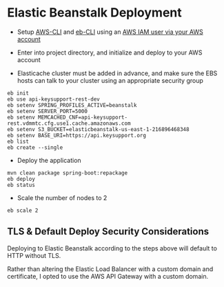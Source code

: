 # Elastic Beanstalk Deployment

- Setup [AWS-CLI](https://docs.aws.amazon.com/cli/latest/userguide/getting-started-install.html) and [eb-CLI](https://docs.aws.amazon.com/elasticbeanstalk/latest/dg/eb-cli3-install.html) using an [AWS IAM user via your AWS account](https://us-east-1.console.aws.amazon.com/iamv2/home?region=us-east-1#/users)

- Enter into project directory, and initialize and deploy to your AWS account

- Elasticache cluster must be added in advance, and make sure the EBS hosts can talk to your cluster using an appropriate security group

```
eb init
eb use api-keysupport-rest-dev
eb setenv SPRING_PROFILES_ACTIVE=beanstalk
eb setenv SERVER_PORT=5000
eb setenv MEMCACHED_CNF=api-keysupport-rest.vdmmtc.cfg.use1.cache.amazonaws.com
eb setenv S3_BUCKET=elasticbeanstalk-us-east-1-216896468348
eb setenv BASE_URI=https://api.keysupport.org
eb list
eb create --single
```

- Deploy the application

```
mvn clean package spring-boot:repackage
eb deploy
eb status
```

- Scale the number of nodes to 2

```
eb scale 2
```

## TLS & Default Deploy Security Considerations

Deploying to Elastic Beanstalk according to the steps above will default to HTTP without TLS.

Rather than altering the Elastic Load Balancer with a custom domain and certificate, I opted to use the AWS API Gateway with a custom domain.